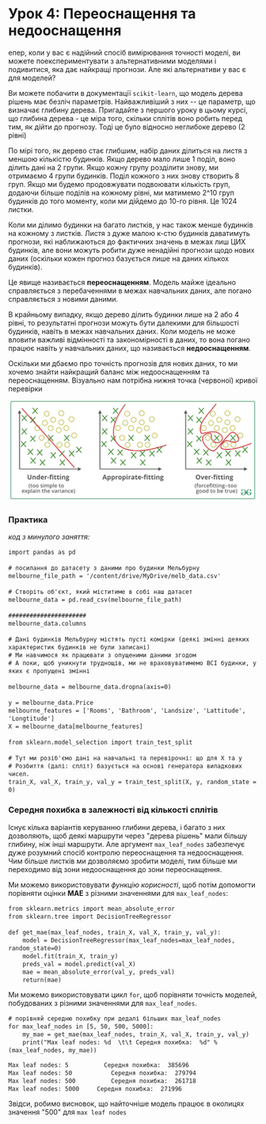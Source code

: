 # Урок 4: Переоснащення та недооснащення

епер, коли у вас є надійний спосіб вимірювання точності моделі, ви можете поекспериментувати з альтернативними моделями і подивитися, яка дає найкращі прогнози. Але які альтернативи у вас є для моделей?

Ви можете побачити в документації `scikit-learn`, що модель дерева рішень має безліч параметрів. Найважливіший з них -- це параметр, що визначає глибину дерева. Пригадайте з першого уроку в цьому курсі, що глибина дерева - це міра того, скільки сплітів воно робить перед тим, як дійти до прогнозу. Тоді це було відносно неглибоке дерево \(2 рівні\)

По мірі того, як дерево стає глибшим, набір даних ділиться на листя з меншою кількістю будинків. Якщо дерево мало лише 1 поділ, воно ділить дані на 2 групи. Якщо кожну групу розділити знову, ми отримаємо 4 групи будинків. Поділ кожного з них знову створить 8 груп. Якщо ми будемо продовжувати подвоювати кількість груп, додаючи більше поділів на кожному рівні, ми матимемо 2^10 груп будинків до того моменту, коли ми дійдемо до 10-го рівня. Це 1024 листки.

Коли ми ділимо будинки на багато листків, у нас також менше будинків на кожному з листків. Листя з дуже малою к-стю будинків даватимуть прогнози, які наближаються до фактичних значень в межах лиш ЦИХ будинків, але вони можуть робити дуже ненадійні прогнози щодо нових даних \(оскільки кожен прогноз базується лише на даних кількох будинків\).

Це явище називається **переоснащенням**. Модель майже ідеально справляється з перебаченнями в межах навчальних даних, але погано справляється з новими даними.

В крайньому випадку, якщо дерево ділить будинки лише на 2 або 4 рівні, то результатні прогнози можуть бути далекими для більшості будинків, навіть в межах навчальних даних. Коли модель не може вловити важливі відмінності та закономірності в даних, то вона погано працює навіть у навчальних даних, що називається **недооснащенням**.

Оскільки ми дбаємо про точність прогнозів для нових даних, то ми хочемо знайти найкращий баланс між недооснащенням та переоснащенням. Візуально нам потрібна нижня точка \(червоної\) кривої перевірки

![](../../.gitbook/assets/image%20%2886%29.png)

###  **Практика**

 _код з минулого заняття:_

```text
import pandas as pd

# посилання до датасету з даними про будинки Мельбурну
melbourne_file_path = '/content/drive/MyDrive/melb_data.csv'

# Створіть об'єкт, який міститиме в собі наш датасет
melbourne_data = pd.read_csv(melbourne_file_path) 

######################
melbourne_data.columns

# Дані будинків Мельбурну містять пусті комірки (деякі змінні деяких характеристик будинків не були записані)
# Ми навчимося як працювати з опущеними даними згодом 
# А поки, щоб уникнути труднощів, ми не враховуватимемо ВСІ будинки, у яких є пропущені змінні

melbourne_data = melbourne_data.dropna(axis=0)

y = melbourne_data.Price
melbourne_features = ['Rooms', 'Bathroom', 'Landsize', 'Lattitude', 'Longtitude']
X = melbourne_data[melbourne_features]

from sklearn.model_selection import train_test_split

# Тут ми розіб'ємо дані на навчальні та перевірочні: що для X та y
# Розбиття (далі: спліт) базується на основі генератора випадкових чисел.
train_X, val_X, train_y, val_y = train_test_split(X, y, random_state = 0)
```

###  **Середня похибка в залежності від кількості сплітів**

Існує кілька варіантів керуванню глибини дерева, і багато з них дозволяють, щоб деякі маршрути через "дерева рішень" мали більшу глибину, ніж інші маршрути. Але аргумент `max_leaf_nodes` забезпечує дуже розумний спосіб контролю переоснащення та недооснащення. Чим більше листків ми дозволяємо зробити моделі, тим більше ми переходимо від зони недооснащення до зони переоснащення.

Ми можемо використовувати _функцію корисності_, щоб потім допомогти порівняти оцінки **MAE** з різними значеннями для `max_leaf_nodes`:

```text
from sklearn.metrics import mean_absolute_error
from sklearn.tree import DecisionTreeRegressor

def get_mae(max_leaf_nodes, train_X, val_X, train_y, val_y):
    model = DecisionTreeRegressor(max_leaf_nodes=max_leaf_nodes, random_state=0)
    model.fit(train_X, train_y)
    preds_val = model.predict(val_X)
    mae = mean_absolute_error(val_y, preds_val)
    return(mae)
```

 Ми можемо використовувати цикл `for`, щоб порівняти точність моделей, побудованих з різними значеннями для `max_leaf_nodes`.

```text
# порівняй середню похибку при дедалі більших max_leaf_nodes
for max_leaf_nodes in [5, 50, 500, 5000]:
    my_mae = get_mae(max_leaf_nodes, train_X, val_X, train_y, val_y)
    print("Max leaf nodes: %d  \t\t Середня похибка:  %d" %(max_leaf_nodes, my_mae))
```

```text
Max leaf nodes: 5  		   Середня похибка:  385696
Max leaf nodes: 50  		 Середня похибка:  279794
Max leaf nodes: 500  		 Середня похибка:  261718
Max leaf nodes: 5000  	 Середня похибка:  271996
```

 Звідси, робимо висновок, що найточніше модель працює в околицях значення "500" для `max leaf nodes`

